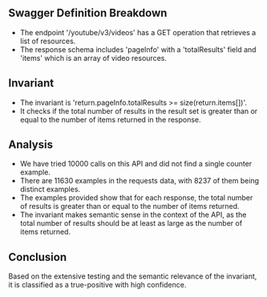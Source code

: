 ## Swagger Definition Breakdown
- The endpoint '/youtube/v3/videos' has a GET operation that retrieves a list of resources.
- The response schema includes 'pageInfo' with a 'totalResults' field and 'items' which is an array of video resources.

## Invariant
- The invariant is 'return.pageInfo.totalResults >= size(return.items[])'.
- It checks if the total number of results in the result set is greater than or equal to the number of items returned in the response.

## Analysis
- We have tried 10000 calls on this API and did not find a single counter example.
- There are 11630 examples in the requests data, with 8237 of them being distinct examples.
- The examples provided show that for each response, the total number of results is greater than or equal to the number of items returned.
- The invariant makes semantic sense in the context of the API, as the total number of results should be at least as large as the number of items returned.

## Conclusion
Based on the extensive testing and the semantic relevance of the invariant, it is classified as a true-positive with high confidence.
